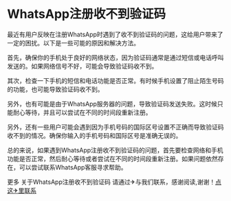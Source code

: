 # WhatsApp注册收不到验证码

最近有用户反映在注册WhatsApp时遇到了收不到验证码的问题，这给用户带来了一定的困扰。以下是一些可能的原因和解决方法。

首先，确保你的手机处于良好的网络状态，因为验证码通常是通过短信或电话呼叫发送的。如果网络信号不好，可能会导致验证码收不到。

其次，检查一下手机的短信和电话功能是否正常。有时候手机设置了阻止陌生号码的功能，也可能导致验证码收不到。

另外，也有可能是由于WhatsApp服务器的问题，导致验证码发送失败。这时候只能耐心等待，并且可以尝试在不同的时间段重新注册。

另外，还有一些用户可能会遇到因为手机号码的国际区号设置不正确而导致验证码收不到的情况。确保你输入的手机号码和国际区号是准确无误的。

总的来说，如果遇到WhatsApp注册收不到验证码的问题，首先要检查网络和手机功能是否正常，然后耐心等待或者尝试在不同的时间段重新注册。如果问题依然存在，可以尝试联系WhatsApp客服寻求帮助。

更多 关于WhatsApp注册收不到验证码 请通过✈与我们联系，感谢阅读,谢谢！[点这✈里联系](https://c.k02.cc)